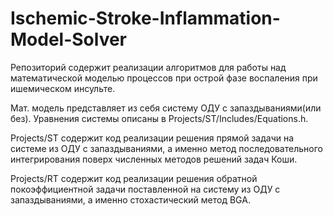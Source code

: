 # Ischemic-Stroke-Inflammation-Model-Solver
Репозиторий содержит реализации алгоритмов для работы над математической моделью процессов при острой фазе воспаления при ишемическом инсульте.

Мат. модель представляет из себя систему ОДУ с запаздываниями(или без). Уравнения системы описаны в Projects/ST/Includes/Equations.h.

Projects/ST содержит код реализации решения прямой задачи на системе из ОДУ с запаздываниями, а именно метод последовательного интегрирования поверх численных методов решений задач Коши.

Projects/RT содержит код реализации решения обратной покоэффициентной задачи поставленной на систему из ОДУ с запаздываниями, а именно стохастический метод BGA.
